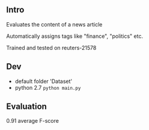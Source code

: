 ## Intro 
Evaluates the content of a news article 

Automatically assigns tags like "finance", "politics" etc. 

Trained and tested on reuters-21578

## Dev
+ default folder 'Dataset'
+ python 2.7 `python main.py` 


## Evaluation
0.91 average F-score

